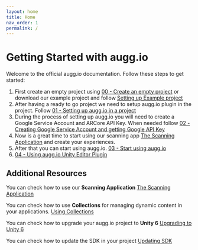 ```yaml
---
layout: home
title: Home
nav_order: 1
permalink: /
---
```


# Getting Started with augg.io

Welcome to the official augg.io documentation. Follow these steps to get started:

1. First create an empty project using [00 - Create an empty project](/00_create_an_empty_projectsetting_up_auggio_in_a_project/) or download our example project and follow [Setting up Example project](/Setting_up_Example_project/)
2. After having a ready to go project we need to setup augg.io plugin in the project. Follow [01 - Setting up augg.io in a project](/01_setting_up_auggio_in_a_project/)
3. During the process of setting up augg.io you will need to create a Google Service Account and ARCore API Key. When needed follow [02 - Creating Google Service Account and getting Google API Key](/02_creating_google_service_account_and_getting_google_api_key/)
4. Now is a great time to start using our scanning app [The Scanning Application](/The_Scanning_Application/) and create your experiences.
5. After that you can start using augg.io. [03 - Start using augg.io](/03_start_using_auggio/)
6. [04 - Using augg.io Unity Editor Plugin](/04_using_auggio_unity_editor_plugin/)

## Additional Resources

You can check how to use our **Scanning Application** [The Scanning Application](/The_Scanning_Application/)

You can check how to use **Collections** for managing dynamic content in your applications. [Using Collections](/Using_Collections/)

You can check how to upgrade your augg.io project to **Unity 6** [Upgrading to Unity 6](/Upgrading_to_Unity_6/)

You can check how to update the SDK in your project [Updating SDK](/Updating_SDK/)

